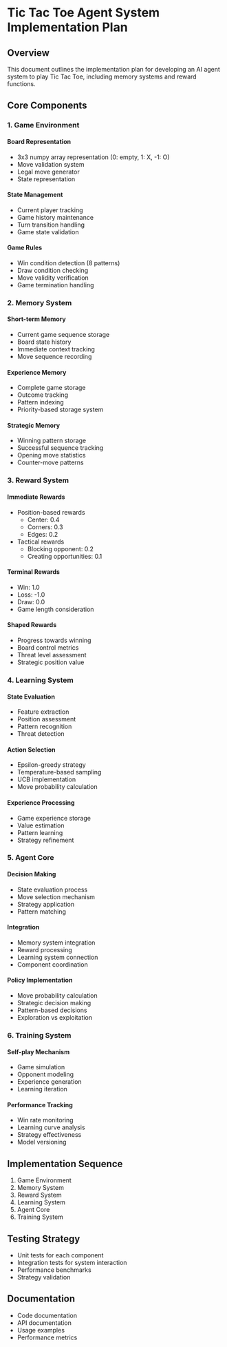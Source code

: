 # Tic Tac Toe Agent System Implementation Plan

## Overview
This document outlines the implementation plan for developing an AI agent system to play Tic Tac Toe, including memory systems and reward functions.

## Core Components

### 1. Game Environment
#### Board Representation
- 3x3 numpy array representation (0: empty, 1: X, -1: O)
- Move validation system
- Legal move generator
- State representation

#### State Management
- Current player tracking
- Game history maintenance
- Turn transition handling
- Game state validation

#### Game Rules
- Win condition detection (8 patterns)
- Draw condition checking
- Move validity verification
- Game termination handling

### 2. Memory System
#### Short-term Memory
- Current game sequence storage
- Board state history
- Immediate context tracking
- Move sequence recording

#### Experience Memory
- Complete game storage
- Outcome tracking
- Pattern indexing
- Priority-based storage system

#### Strategic Memory
- Winning pattern storage
- Successful sequence tracking
- Opening move statistics
- Counter-move patterns

### 3. Reward System
#### Immediate Rewards
- Position-based rewards
  - Center: 0.4
  - Corners: 0.3
  - Edges: 0.2
- Tactical rewards
  - Blocking opponent: 0.2
  - Creating opportunities: 0.1

#### Terminal Rewards
- Win: 1.0
- Loss: -1.0
- Draw: 0.0
- Game length consideration

#### Shaped Rewards
- Progress towards winning
- Board control metrics
- Threat level assessment
- Strategic position value

### 4. Learning System
#### State Evaluation
- Feature extraction
- Position assessment
- Pattern recognition
- Threat detection

#### Action Selection
- Epsilon-greedy strategy
- Temperature-based sampling
- UCB implementation
- Move probability calculation

#### Experience Processing
- Game experience storage
- Value estimation
- Pattern learning
- Strategy refinement

### 5. Agent Core
#### Decision Making
- State evaluation process
- Move selection mechanism
- Strategy application
- Pattern matching

#### Integration
- Memory system integration
- Reward processing
- Learning system connection
- Component coordination

#### Policy Implementation
- Move probability calculation
- Strategic decision making
- Pattern-based decisions
- Exploration vs exploitation

### 6. Training System
#### Self-play Mechanism
- Game simulation
- Opponent modeling
- Experience generation
- Learning iteration

#### Performance Tracking
- Win rate monitoring
- Learning curve analysis
- Strategy effectiveness
- Model versioning

## Implementation Sequence
1. Game Environment
2. Memory System
3. Reward System
4. Learning System
5. Agent Core
6. Training System

## Testing Strategy
- Unit tests for each component
- Integration tests for system interaction
- Performance benchmarks
- Strategy validation

## Documentation
- Code documentation
- API documentation
- Usage examples
- Performance metrics 